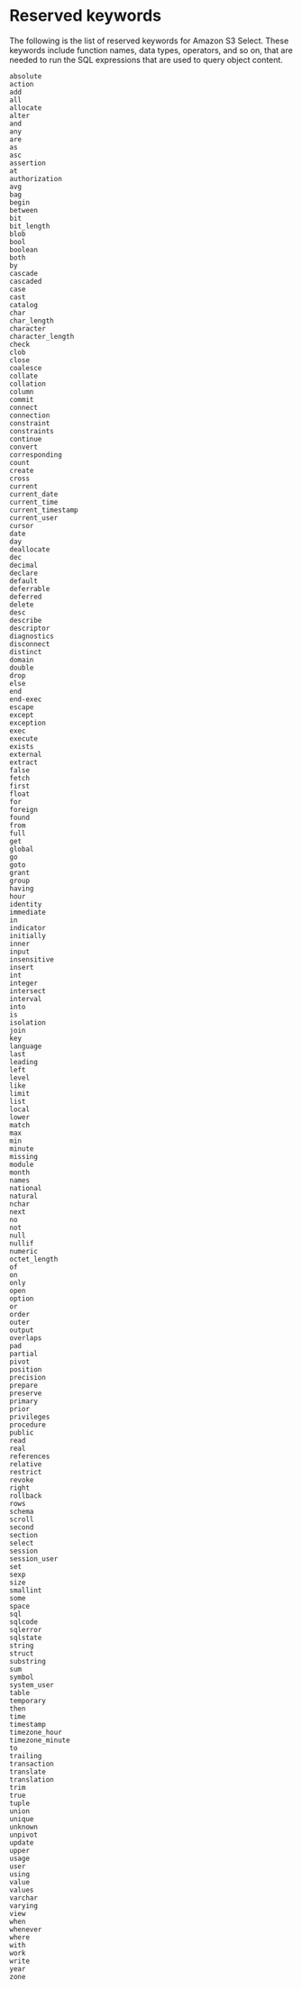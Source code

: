 # Reserved keywords<a name="s3-select-sql-reference-keyword-list"></a>

The following is the list of reserved keywords for Amazon S3 Select\. These keywords include function names, data types, operators, and so on, that are needed to run the SQL expressions that are used to query object content\.

```
absolute
action
add
all
allocate
alter
and
any
are
as
asc
assertion
at
authorization
avg
bag
begin
between
bit
bit_length
blob
bool
boolean
both
by
cascade
cascaded
case
cast
catalog
char
char_length
character
character_length
check
clob
close
coalesce
collate
collation
column
commit
connect
connection
constraint
constraints
continue
convert
corresponding
count
create
cross
current
current_date
current_time
current_timestamp
current_user
cursor
date
day
deallocate
dec
decimal
declare
default
deferrable
deferred
delete
desc
describe
descriptor
diagnostics
disconnect
distinct
domain
double
drop
else
end
end-exec
escape
except
exception
exec
execute
exists
external
extract
false
fetch
first
float
for
foreign
found
from
full
get
global
go
goto
grant
group
having
hour
identity
immediate
in
indicator
initially
inner
input
insensitive
insert
int
integer
intersect
interval
into
is
isolation
join
key
language
last
leading
left
level
like
limit
list
local
lower
match
max
min
minute
missing
module
month
names
national
natural
nchar
next
no
not
null
nullif
numeric
octet_length
of
on
only
open
option
or
order
outer
output
overlaps
pad
partial
pivot
position
precision
prepare
preserve
primary
prior
privileges
procedure
public
read
real
references
relative
restrict
revoke
right
rollback
rows
schema
scroll
second
section
select
session
session_user
set
sexp
size
smallint
some
space
sql
sqlcode
sqlerror
sqlstate
string
struct
substring
sum
symbol
system_user
table
temporary
then
time
timestamp
timezone_hour
timezone_minute
to
trailing
transaction
translate
translation
trim
true
tuple
union
unique
unknown
unpivot
update
upper
usage
user
using
value
values
varchar
varying
view
when
whenever
where
with
work
write
year
zone
```